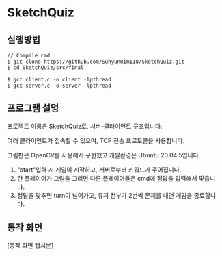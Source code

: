 # SketchQuiz

## 실행방법
```
// Compile cmd
$ git clone https://github.com/SuhyunRim118/SketchQuiz.git
$ cd SketchQuiz/src/final

$ gcc client.c -o client -lpthread
$ gcc server.c -o server -lpthread
```

## 프로그램 설명
프로젝트 이름은 SketchQuiz로, 서버-클라이언트 구조입니다.

여러 클라이언트가 접속할 수 있으며, TCP 전송 프로토콜을 사용합니다. 

그림판은 OpenCV를 사용해서 구현했고 개발환경은 Ubuntu 20.04.5입니다.

1. "start"입력 시 게임이 시작하고, 서버로부터 키워드가 주어집니다. 
2. 한 플레이어가 그림을 그리면 다른 플레이어들은 cmd에 정답을 입력해서 맞춥니다.
3. 정답을 맞추면 turn이 넘어가고, 유저 전부가 2번씩 문제를 내면 게임을 종료합니다.

## 동작 화면
[동작 화면 캡처본]
